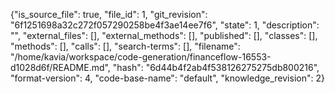 {"is_source_file": true, "file_id": 1, "git_revision": "6f1251698a32c272f057290258be4f3ae14ee7f6", "state": 1, "description": "", "external_files": [], "external_methods": [], "published": [], "classes": [], "methods": [], "calls": [], "search-terms": [], "filename": "/home/kavia/workspace/code-generation/financeflow-16553-d1028d6f/README.md", "hash": "6d44b4f2ab4f538126275275db800216", "format-version": 4, "code-base-name": "default", "knowledge_revision": 2}
